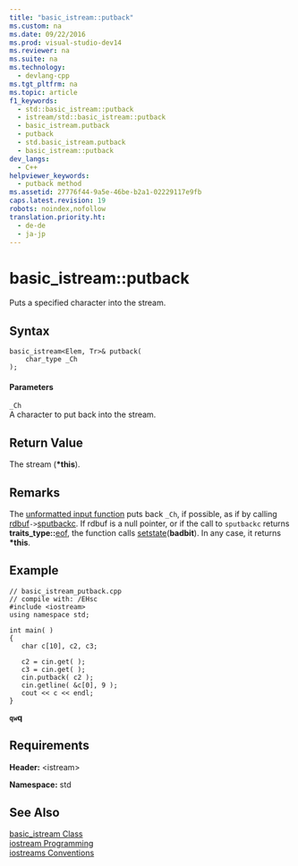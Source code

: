 ```yaml
---
title: "basic_istream::putback"
ms.custom: na
ms.date: 09/22/2016
ms.prod: visual-studio-dev14
ms.reviewer: na
ms.suite: na
ms.technology: 
  - devlang-cpp
ms.tgt_pltfrm: na
ms.topic: article
f1_keywords: 
  - std::basic_istream::putback
  - istream/std::basic_istream::putback
  - basic_istream.putback
  - putback
  - std.basic_istream.putback
  - basic_istream::putback
dev_langs: 
  - C++
helpviewer_keywords: 
  - putback method
ms.assetid: 27776f44-9a5e-46be-b2a1-02229117e9fb
caps.latest.revision: 19
robots: noindex,nofollow
translation.priority.ht: 
  - de-de
  - ja-jp
---
```

# basic_istream::putback
Puts a specified character into the stream.  
  
## Syntax  
  
```  
basic_istream<Elem, Tr>& putback(  
    char_type _Ch  
);  
```  
  
#### Parameters  
 `_Ch`  
 A character to put back into the stream.  
  
## Return Value  
 The stream (**\*this**).  
  
## Remarks  
 The [unformatted input function](../vs140/basic_istream-class.md) puts back `_Ch`, if possible, as if by calling [rdbuf](../vs140/basic_ios--rdbuf.md)`->`[sputbackc](../vs140/basic_streambuf--sputbackc.md). If rdbuf is a null pointer, or if the call to `sputbackc` returns **traits_type::**[eof](../vs140/char_traits--eof.md), the function calls [setstate](../vs140/basic_ios--setstate.md)(**badbit**). In any case, it returns **\*this**.  
  
## Example  
  
```  
// basic_istream_putback.cpp  
// compile with: /EHsc  
#include <iostream>  
using namespace std;  
  
int main( )   
{  
   char c[10], c2, c3;  
  
   c2 = cin.get( );  
   c3 = cin.get( );  
   cin.putback( c2 );  
   cin.getline( &c[0], 9 );  
   cout << c << endl;  
}  
```  
  
  **`qw`q**   
## Requirements  
 **Header:** <istream\>  
  
 **Namespace:** std  
  
## See Also  
 [basic_istream Class](../vs140/basic_istream-class.md)   
 [iostream Programming](../vs140/iostream-programming.md)   
 [iostreams Conventions](../vs140/iostreams-conventions.md)